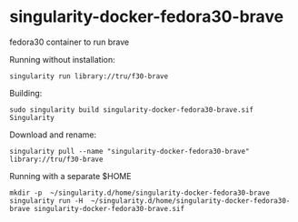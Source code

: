 # singularity-docker-fedora30-brave
fedora30 container to run brave


Running without installation:
```
singularity run library://tru/f30-brave
```
Building:
```
sudo singularity build singularity-docker-fedora30-brave.sif  Singularity
```
Download and rename:
```
singularity pull --name "singularity-docker-fedora30-brave" library://tru/f30-brave
```
Running with a separate $HOME 
```
mkdir -p  ~/singularity.d/home/singularity-docker-fedora30-brave
singularity run -H  ~/singularity.d/home/singularity-docker-fedora30-brave singularity-docker-fedora30-brave.sif
```
